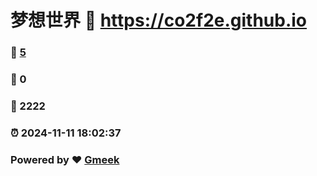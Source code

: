 # 梦想世界 :link: https://co2f2e.github.io 
### :page_facing_up: [5](https://co2f2e.github.io/tag.html) 
### :speech_balloon: 0 
### :hibiscus: 2222 
### :alarm_clock: 2024-11-11 18:02:37 
### Powered by :heart: [Gmeek](https://github.com/Meekdai/Gmeek)
